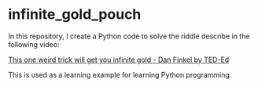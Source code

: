 # infinite_gold_pouch

In this repository, I create a Python code to solve the riddle describe in the following video:

[This one weird trick will get you infinite gold - Dan Finkel by TED-Ed](https://www.youtube.com/watch?v=qgvmJTmJIKs&t=1s)

This is used as a learning example for learning Python programming.

